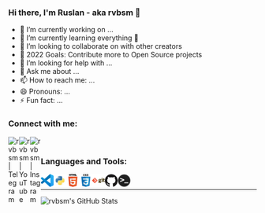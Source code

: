 ### Hi there, I'm Ruslan - aka rvbsm 👋

- 🔭 I’m currently working on ...
- 🌱 I’m currently learning everything 🤣
- 👯 I’m looking to collaborate on with other creators
- 🥅 2022 Goals: Contribute more to Open Source projects
- 🤔 I’m looking for help with ...
- 💬 Ask me about ...
- 📫 How to reach me: ...
- 😄 Pronouns: ...
- ⚡ Fun fact: ...

### Connect with me:

[<img align="left" alt="rvbsm | Telegram" width="22px" src="https://cdn.jsdelivr.net/npm/simple-icons@v3/icons/telegram.svg" />][telegram]
[<img align="left" alt="rvbsm | YouTube" width="22px" src="https://cdn.jsdelivr.net/npm/simple-icons@v3/icons/youtube.svg" />][youtube]
[<img align="left" alt="rvbsm | Instagram" width="22px" src="https://cdn.jsdelivr.net/npm/simple-icons@v3/icons/instagram.svg" />][instagram]

<br />

### Languages and Tools:

[<img align="left" alt="Visual Studio Code" width="26px" src="https://raw.githubusercontent.com/github/explore/80688e429a7d4ef2fca1e82350fe8e3517d3494d/topics/visual-studio-code/visual-studio-code.png" />][telegramdev]
[<img align="left" alt="Python" width="26px" src="https://raw.githubusercontent.com/github/explore/80688e429a7d4ef2fca1e82350fe8e3517d3494d/topics/python/python.png" />][telegramdev]
[<img align="left" alt="HTML5" width="26px" src="https://raw.githubusercontent.com/github/explore/80688e429a7d4ef2fca1e82350fe8e3517d3494d/topics/html/html.png" />][telegramdev]
[<img align="left" alt="CSS3" width="26px" src="https://raw.githubusercontent.com/github/explore/80688e429a7d4ef2fca1e82350fe8e3517d3494d/topics/css/css.png" />][telegramdev]
[<img align="left" alt="Git" width="26px" src="https://raw.githubusercontent.com/github/explore/80688e429a7d4ef2fca1e82350fe8e3517d3494d/topics/git/git.png" />][telegramdev]
[<img align="left" alt="GitHub" width="26px" src="https://raw.githubusercontent.com/github/explore/78df643247d429f6cc873026c0622819ad797942/topics/github/github.png" />][telegramdev]
[<img align="left" alt="Terminal" width="26px" src="https://raw.githubusercontent.com/github/explore/80688e429a7d4ef2fca1e82350fe8e3517d3494d/topics/terminal/terminal.png" />][telegramdev]

<br />

---

<img align="left" alt="rvbsm's GitHub Stats" src="https://github-readme-stats.vercel.app/api?username=rvbsm&theme=dark&hide_border=true" unselectable="on" />

[telegram]: https://t.me/rvbsm
[instagram]: https://instagram.com/rvbsm
[youtube]: https://www.youtube.com/channel/UCrcRdj4BHxm7mNfTg4AXDCA
[telegramdev]: https://t.me/rvbsm_dev
